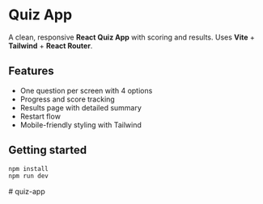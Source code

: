 # Quiz App

A clean, responsive **React Quiz App** with scoring and results. Uses **Vite** + **Tailwind** + **React Router**.

## Features

- One question per screen with 4 options
- Progress and score tracking
- Results page with detailed summary
- Restart flow
- Mobile-friendly styling with Tailwind

## Getting started

```bash
npm install
npm run dev
```
#   q u i z - a p p  
 